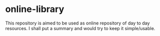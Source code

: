 # online-library
This repository is aimed to be used as online repository of day to day resources. I shall put a summary and would try to keep it simple/usable.

